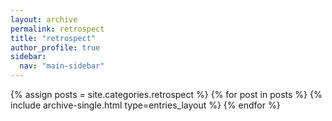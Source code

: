 ```yaml
---
layout: archive
permalink: retrospect
title: "retrospect"
author_profile: true
sidebar:
  nav: "main-sidebar"
---
```


{% assign posts = site.categories.retrospect %}
{% for post in posts %}
{% include archive-single.html type=entries_layout %}
{% endfor %}
